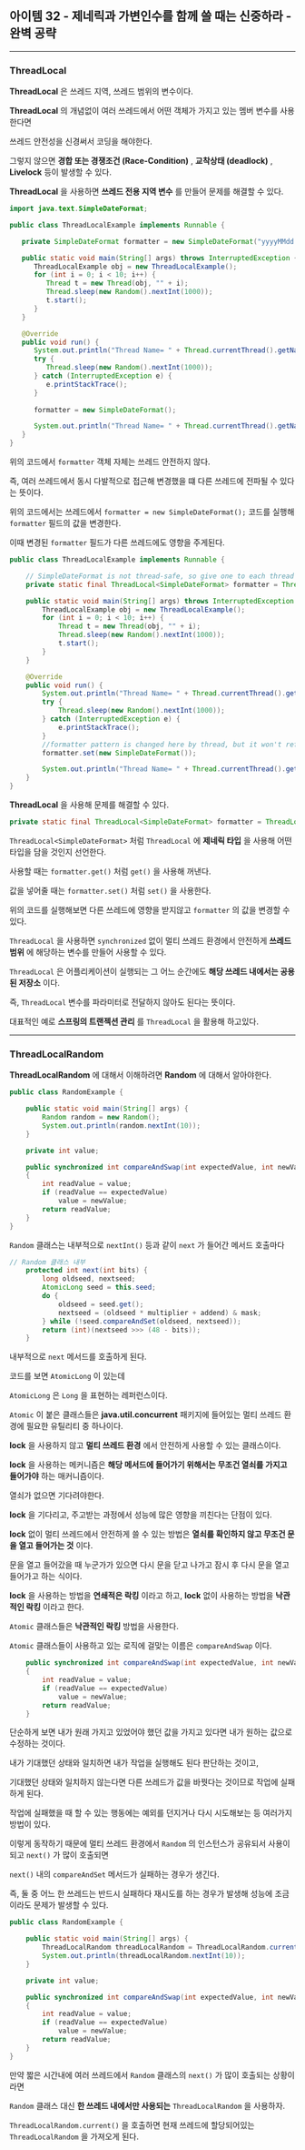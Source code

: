 ## 아이템 32 - 제네릭과 가변인수를 함께 쓸 때는 신중하라 - 완벽 공략
---

### ThreadLocal

__ThreadLocal__ 은 쓰레드 지역, 쓰레드 범위의 변수이다.

__ThreadLocal__ 의 개념없이 여러 쓰레드에서 어떤 객체가 가지고 있는 멤버 변수를 사용한다면

쓰레드 안전성을 신경써서 코딩을 해야한다.

그렇지 않으면 __경합 또는 경쟁조건 (Race-Condition)__ , __교착상태 (deadlock)__ , __Livelock__ 등이 발생할 수 있다.

__ThreadLocal__ 을 사용하면 __쓰레드 전용 지역 변수__ 를 만들어 문제를 해결할 수 있다.

```java
import java.text.SimpleDateFormat;

public class ThreadLocalExample implements Runnable {

   private SimpleDateFormat formatter = new SimpleDateFormat("yyyyMMdd HHmm");

   public static void main(String[] args) throws InterruptedException {
      ThreadLocalExample obj = new ThreadLocalExample();
      for (int i = 0; i < 10; i++) {
         Thread t = new Thread(obj, "" + i);
         Thread.sleep(new Random().nextInt(1000));
         t.start();
      }
   }

   @Override
   public void run() {
      System.out.println("Thread Name= " + Thread.currentThread().getName() + " default Formatter = " + formatter.get().toPattern());
      try {
         Thread.sleep(new Random().nextInt(1000));
      } catch (InterruptedException e) {
         e.printStackTrace();
      }
      
      formatter = new SimpleDateFormat();

      System.out.println("Thread Name= " + Thread.currentThread().getName() + " formatter = " + formatter.get().toPattern());
   }
}
```
위의 코드에서 ``formatter`` 객체 자체는 쓰레드 안전하지 않다.

즉, 여러 쓰레드에서 동시 다발적으로 접근해 변경했을 떄 다른 쓰레드에 전파될 수 있다는 뜻이다.

위의 코드에서는 쓰레드에서 ``formatter = new SimpleDateFormat();`` 코드를 실행해 ``formatter`` 필드의 값을 변경한다.

이때 변경된 ``formatter`` 필드가 다른 쓰레드에도 영향을 주게된다.

```java
public class ThreadLocalExample implements Runnable {

    // SimpleDateFormat is not thread-safe, so give one to each thread
    private static final ThreadLocal<SimpleDateFormat> formatter = ThreadLocal.withInitial(() -> new SimpleDateFormat("yyyyMMdd HHmm"));

    public static void main(String[] args) throws InterruptedException {
        ThreadLocalExample obj = new ThreadLocalExample();
        for (int i = 0; i < 10; i++) {
            Thread t = new Thread(obj, "" + i);
            Thread.sleep(new Random().nextInt(1000));
            t.start();
        }
    }

    @Override
    public void run() {
        System.out.println("Thread Name= " + Thread.currentThread().getName() + " default Formatter = " + formatter.get().toPattern());
        try {
            Thread.sleep(new Random().nextInt(1000));
        } catch (InterruptedException e) {
            e.printStackTrace();
        }
        //formatter pattern is changed here by thread, but it won't reflect to other threads
        formatter.set(new SimpleDateFormat());

        System.out.println("Thread Name= " + Thread.currentThread().getName() + " formatter = " + formatter.get().toPattern());
    }
}
```

__ThreadLocal__ 을 사용해 문제를 해결할 수 있다.

```java
private static final ThreadLocal<SimpleDateFormat> formatter = ThreadLocal.withInitial(() -> new SimpleDateFormat("yyyyMMdd HHmm"));
```

``ThreadLocal<SimpleDateFormat>`` 처럼 ``ThreadLocal`` 에 __제네릭 타입__ 을 사용해 어떤 타입을 담을 것인지 선언한다.

사용할 때는 ``formatter.get()`` 처럼 ``get()`` 을 사용해 꺼낸다.

값을 넣어줄 때는 ``formatter.set()`` 처럼 ``set()`` 을 사용한다.

위의 코드를 실행해보면 다른 쓰레드에 영향을 받지않고 ``formatter`` 의 값을 변경할 수 있다.

``ThreadLocal`` 을 사용하면 ``synchronized`` 없이 멀티 쓰레드 환경에서 안전하게 __쓰레드 범위__ 에 해당하는 변수를 만들어 사용할 수 있다.

``ThreadLocal`` 은 어플리케이션이 실행되는 그 어느 순간에도 __해당 쓰레드 내에서는 공용된 저장소__ 이다.

즉, ``ThreadLocal`` 변수를 파라미터로 전달하지 않아도 된다는 뜻이다.

대표적인 예로 __스프링의 트랜젝션 관리__ 를 ``ThreadLocal`` 을 활용해 하고있다.

---

### ThreadLocalRandom

__ThreadLocalRandom__ 에 대해서 이해하려면 __Random__ 에 대해서 알아야한다.

```java
public class RandomExample {

    public static void main(String[] args) {
        Random random = new Random();
        System.out.println(random.nextInt(10));
    }

    private int value;

    public synchronized int compareAndSwap(int expectedValue, int newValue)
    {
        int readValue = value;
        if (readValue == expectedValue)
            value = newValue;
        return readValue;
    }
}
```

``Random`` 클래스는 내부적으로 ``nextInt()`` 등과 같이 ``next`` 가 들어간 메서드 호출마다

```java
// Random 클래스 내부
    protected int next(int bits) {
        long oldseed, nextseed;
        AtomicLong seed = this.seed;
        do {
            oldseed = seed.get();
            nextseed = (oldseed * multiplier + addend) & mask;
        } while (!seed.compareAndSet(oldseed, nextseed));
        return (int)(nextseed >>> (48 - bits));
    }
```

내부적으로 ``next`` 메서드를 호출하게 된다.

코드를 보면 ``AtomicLong`` 이 있는데 

``AtomicLong`` 은 ``Long`` 을 표현하는 레퍼런스이다.

``Atomic`` 이 붙은 클래스들은 __java.util.concurrent__ 패키지에 들어있는 멀티 쓰레드 환경에 필요한 유틸리티 중 하나이다.

__lock__ 을 사용하지 않고 __멀티 쓰레드 환경__ 에서 안전하게 사용할 수 있는 클래스이다.

__lock__ 을 사용하는 메커니즘은 __해당 메서드에 들어가기 위해서는 무조건 열쇠를 가지고 들어가야__ 하는 매커니즘이다.

열쇠가 없으면 기다려야한다.

__lock__ 을 기다리고, 주고받는 과정에서 성능에 많은 영향을 끼친다는 단점이 있다.

__lock__ 없이 멀티 쓰레드에서 안전하게 쓸 수 있는 방법은 __열쇠를 확인하지 않고 무조건 문을 열고 들어가는 것__ 이다.

문을 열고 들어갔을 때 누군가가 있으면 다시 문을 닫고 나가고 잠시 후 다시 문을 열고 들어가고 하는 식이다.

__lock__ 을 사용하는 방법을 __연쇄적은 락킹__ 이라고 하고, __lock__ 없이 사용하는 방법을 __낙관적인 락킹__ 이라고 한다.

``Atomic`` 클래스들은 __낙관적인 락킹__ 방법을 사용한다.

``Atomic`` 클래스들이 사용하고 있는 로직에 걸맞는 이름은 ``compareAndSwap`` 이다.

```java
    public synchronized int compareAndSwap(int expectedValue, int newValue)
    {
        int readValue = value;
        if (readValue == expectedValue)
            value = newValue;
        return readValue;
    }
```

단순하게 보면 내가 원래 가지고 있었어야 했던 값을 가지고 있다면 내가 원하는 값으로 수정하는 것이다.

내가 기대했던 상태와 일치하면 내가 작업을 실행해도 된다 판단하는 것이고,

기대했던 상태와 일치하지 않는다면 다른 쓰레드가 값을 바꿧다는 것이므로 작업에 실패하게 된다.

작업에 실패했을 때 할 수 있는 행동에는 예외를 던지거나 다시 시도해보는 등 여러가지 방법이 있다.

이렇게 동작하기 때문에 멀티 쓰레드 환경에서 ``Random`` 의 인스턴스가 공유되서 사용이되고 ``next()`` 가 많이 호출되면

``next()`` 내의 ``compareAndSet`` 메서드가 실패하는 경우가 생긴다.

즉, 둘 중 어느 한 쓰레드는 반드시 실패하다 재시도를 하는 경우가 발생해 성능에 조금이라도 문제가 발생할 수 있다.

```java
public class RandomExample {

    public static void main(String[] args) {
        ThreadLocalRandom threadLocalRandom = ThreadLocalRandom.current();
        System.out.println(threadLocalRandom.nextInt(10));
    }

    private int value;

    public synchronized int compareAndSwap(int expectedValue, int newValue)
    {
        int readValue = value;
        if (readValue == expectedValue)
            value = newValue;
        return readValue;
    }
}
```
만약 짧은 시간내에 여러 쓰레드에서 ``Random`` 클래스의 ``next()`` 가 많이 호출되는 상황이라면

``Random``  클래스 대신 __한 쓰레드 내에서만 사용되는__ ``ThreadLocalRandom`` 을 사용하자.

``ThreadLocalRandom.current()`` 을 호출하면 현재 쓰레드에 할당되어있는 ``ThreadLocalRandom`` 을 가져오게 된다.
